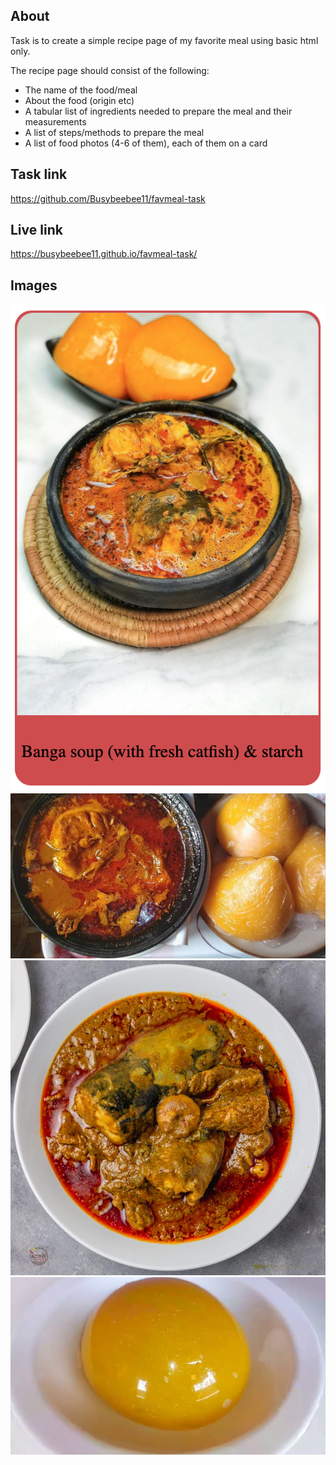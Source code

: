 ## About
Task is to create a simple recipe page of my favorite meal using basic html only.

The recipe page should consist of the following:
- The name of the food/meal
- About the food (origin etc)
- A tabular list of ingredients needed to prepare the meal and their measurements
- A list of steps/methods to prepare the meal
- A list of food photos (4-6 of them), each of them on a card

## Task link
https://github.com/Busybeebee11/favmeal-task

## Live link
https://busybeebee11.github.io/favmeal-task/

## Images
![preview](./gallery/foodcard.png)
![preview](./gallery/starchandbanga.jpeg)
![preview](./gallery/banga-soup.jpeg)
![preview](./gallery/starch.jpeg)
